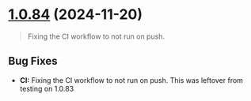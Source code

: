 # [1.0.84](https://github.com/Cloudzero/provision-account/compare/1.0.83...1.0.84) (2024-11-20)

> Fixing the CI workflow to not run on push.

## Bug Fixes

* **CI:** Fixing the CI workflow to not run on push. This was leftover from testing on 1.0.83
